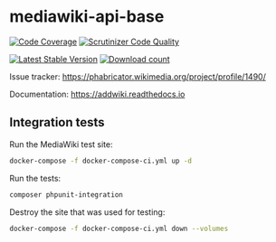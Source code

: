 # mediawiki-api-base

[![Code Coverage](https://scrutinizer-ci.com/g/addwiki/mediawiki-api-base/badges/coverage.png?b=master)](https://scrutinizer-ci.com/g/addwiki/mediawiki-api-base/?branch=master)
[![Scrutinizer Code Quality](https://scrutinizer-ci.com/g/addwiki/mediawiki-api-base/badges/quality-score.png?b=master)](https://scrutinizer-ci.com/g/addwiki/mediawiki-api-base/?branch=master)

[![Latest Stable Version](https://poser.pugx.org/addwiki/mediawiki-api-base/version.png)](https://packagist.org/packages/addwiki/mediawiki-api-base)
[![Download count](https://poser.pugx.org/addwiki/mediawiki-api-base/d/total.png)](https://packagist.org/packages/addwiki/mediawiki-api-base)

Issue tracker: https://phabricator.wikimedia.org/project/profile/1490/

Documentation: https://addwiki.readthedocs.io

## Integration tests

Run the MediaWiki test site:

```sh
docker-compose -f docker-compose-ci.yml up -d
```

Run the tests:

```sh
composer phpunit-integration
```

Destroy the site that was used for testing:

```sh
docker-compose -f docker-compose-ci.yml down --volumes
```
